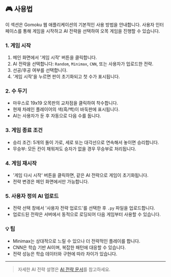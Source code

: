 ## 🎮 사용법

이 섹션은 Gomoku 웹 애플리케이션의 기본적인 사용 방법을 안내합니다. 사용자 인터페이스를 통해 게임을 시작하고 AI 전략을 선택하여 오목 게임을 진행할 수 있습니다.

### 1. 게임 시작

1. 메인 화면에서 '게임 시작' 버튼을 클릭합니다.
2. AI 전략을 선택합니다: `Random`, `Minimax`, `CNN`, 또는 사용자가 업로드한 전략.
3. 선공/후공 여부를 선택합니다.
4. '게임 시작'을 누르면 판이 초기화되고 첫 수가 표시됩니다.

### 2. 수 두기

- 마우스로 19x19 오목판의 교차점을 클릭하여 착수합니다.
- 현재 차례인 플레이어의 색(흑/백)이 바둑판에 표시됩니다.
- AI는 사용자가 둔 후 자동으로 다음 수를 둡니다.

### 3. 게임 종료 조건

- 승리 조건: 5개의 돌이 가로, 세로 또는 대각선으로 연속해서 놓이면 승리합니다.
- 무승부: 모든 칸이 채워져도 승자가 없을 경우 무승부로 처리됩니다.

### 4. 게임 재시작

- '게임 다시 시작' 버튼을 클릭하면, 같은 AI 전략으로 게임이 초기화됩니다.
- 전략 변경은 메인 화면에서만 가능합니다.

### 5. 사용자 정의 AI 업로드

- 전략 선택 창에서 '사용자 전략 업로드'를 선택한 후 `.py` 파일을 업로드합니다.
- 업로드된 전략은 서버에서 동적으로 로딩되어 다음 게임부터 사용할 수 있습니다.

### 💡 팁

- Minimax는 상대적으로 느릴 수 있으나 더 전략적인 플레이를 합니다.
- CNN은 학습 기반 AI이며, 복잡한 패턴에 대응할 수 있습니다.
- 전략 성능은 학습 데이터와 구현에 따라 차이가 있습니다.

---

> 자세한 AI 전략 설명은 [AI 전략 문서](ai_strategies.md)를 참고하세요.